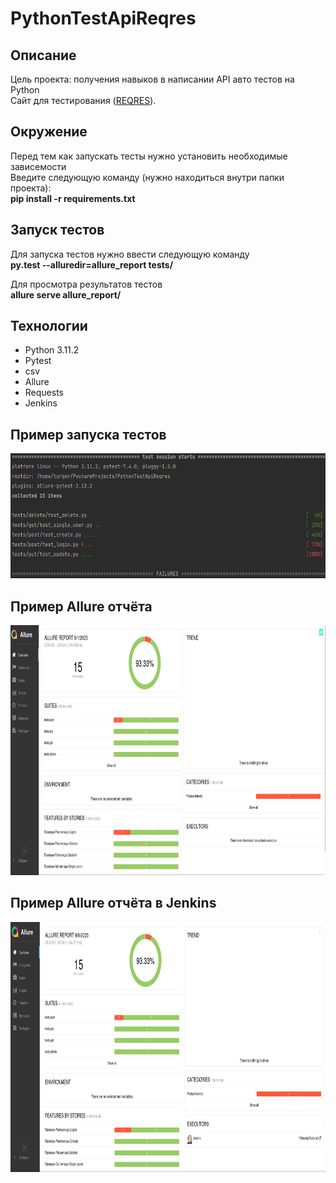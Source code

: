 # PythonTestApiReqres

## Описание

Цель проекта: получения навыков в написании API авто тестов на Python<br>
Сайт для тестирования (<a href="https://reqres.in/">REQRES</a>).

## Окружение

Перед тем как запускать тесты нужно установить необходимые зависемости<br>
Введите следующую команду (нужно находиться внутри папки проекта):<br>
<b>pip install -r requirements.txt</b>

## Запуск тестов

Для запуска тестов нужно ввести следующую команду</br>
<b>py.test --alluredir=allure_report tests/</b>

Для просмотра результатов тестов</br>
<b>allure serve allure_report/</b>

## Технологии

- Python 3.11.2
- Pytest
- csv
- Allure
- Requests
- Jenkins

## Пример запуска тестов

<img src="img/allure_start.png" width="800" height="200">

## Пример Allure отчёта

<img src="img/allure_report.png" width="800" height="400">

## Пример Allure отчёта в Jenkins

<img src="img/allure_report_jenkins.png" width="800" height="400">
